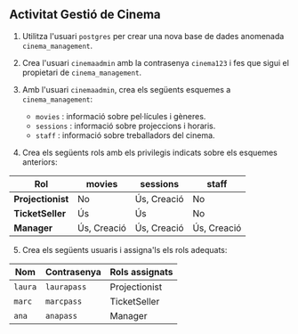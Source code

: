 ## Activitat Gestió de Cinema

1. Utilitza l'usuari `postgres` per crear una nova base de dades anomenada `cinema_management`.

2. Crea l'usuari `cinemaadmin` amb la contrasenya `cinema123` i fes que sigui el propietari de `cinema_management`.

3. Amb l'usuari `cinemaadmin`, crea els següents esquemes a `cinema_management`:
   - `movies` : informació sobre pel·lícules i gèneres.
   - `sessions` : informació sobre projeccions i horaris.
   - `staff` : informació sobre treballadors del cinema.

4. Crea els següents rols amb els privilegis indicats sobre els esquemes anteriors:

| **Rol**      | **movies**       | **sessions**      | **staff**       |
|-------------|----------------|----------------|---------------|
| **Projectionist** | No             | Ús, Creació      | No             |
| **TicketSeller**  | Ús             | Ús              | No             |
| **Manager**       | Ús, Creació    | Ús, Creació      | Ús, Creació    |

5. Crea els següents usuaris i assigna'ls els rols adequats:

| **Nom**    | **Contrasenya** | **Rols assignats** |
|-----------|--------------|----------------|
| `laura`  | `laurapass` | Projectionist  |
| `marc`   | `marcpass`  | TicketSeller   |
| `ana`    | `anapass`   | Manager        |

